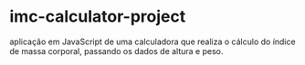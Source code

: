 # imc-calculator-project

aplicação em JavaScript de uma  calculadora que realiza o cálculo do índice de massa corporal, passando os dados de altura e peso.                               
